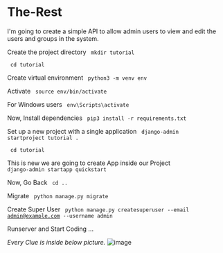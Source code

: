 # The-Rest
I'm going to create a simple API to allow admin users to view and edit the users and groups in the system.


Create the project directory
<code> mkdir tutorial </code>

<code> cd tutorial </code>

Create virtual environment
<code> python3 -m venv env </code>

Activate
<code> source env/bin/activate </code>

For Windows users
<code> env\Scripts\activate </code>

Now, Install dependencies
<code> pip3 install -r requirements.txt </code>

Set up a new project with a single application
<code> django-admin startproject tutorial . </code>

<code> cd tutorial </code>

This is new we are going to create App inside our Project
<code> django-admin startapp quickstart </code>

Now, Go Back
<code> cd .. </code>

Migrate
<code> python manage.py migrate </code>

Create Super User
<code> python manage.py createsuperuser --email admin@example.com --username admin </code>

Runserver and Start Coding ...


<i>Every Clue is inside below picture.</i>
![image](https://user-images.githubusercontent.com/46815338/112760482-c132a700-9014-11eb-99c2-283e2a48a363.png)
